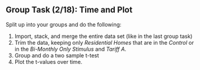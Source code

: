 ## Group Task (2/18): Time and Plot

Split up into your groups and do the following:

1. Import, stack, and merge the entire data set (like in the last group task)
2. Trim the data, keeping only *Residential Homes* that are in the *Control* or in the *Bi-Monthly Only Stimulus* and *Tariff A*.
3. Group and do a two sample t-test
4. Plot the t-values over time.
